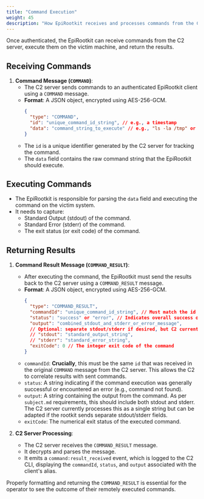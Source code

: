 ```yaml
---
title: "Command Execution"
weight: 45
description: "How EpiRootkit receives and processes commands from the C2 server."
---
```


Once authenticated, the EpiRootkit can receive commands from the C2 server, execute them on the victim machine, and return the results.

## Receiving Commands

1.  **Command Message (`COMMAND`)**:
    *   The C2 server sends commands to an authenticated EpiRootkit client using a `COMMAND` message.
    *   **Format**: A JSON object, encrypted using AES-256-GCM.
        ```json
        {
          "type": "COMMAND",
          "id": "unique_command_id_string", // e.g., a timestamp
          "data": "command_string_to_execute" // e.g., "ls -la /tmp" or "whoami"
        }
        ```
    *   The `id` is a unique identifier generated by the C2 server for tracking the command.
    *   The `data` field contains the raw command string that the EpiRootkit should execute.

## Executing Commands

*   The EpiRootkit is responsible for parsing the `data` field and executing the command on the victim system.
*   It needs to capture:
    *   Standard Output (stdout) of the command.
    *   Standard Error (stderr) of the command.
    *   The exit status (or exit code) of the command.

## Returning Results

1.  **Command Result Message (`COMMAND_RESULT`)**:
    *   After executing the command, the EpiRootkit must send the results back to the C2 server using a `COMMAND_RESULT` message.
    *   **Format**: A JSON object, encrypted using AES-256-GCM.
        ```json
        {
          "type": "COMMAND_RESULT",
          "commandId": "unique_command_id_string", // Must match the id from the received COMMAND message
          "status": "success" or "error", // Indicates overall success or failure of execution
          "output": "combined_stdout_and_stderr_or_error_message",
          // Optional: separate stdout/stderr if desired, but C2 currently expects a single 'output' field.
          // "stdout": "standard_output_string", 
          // "stderr": "standard_error_string",
          "exitCode": 0 // The integer exit code of the command
        }
        ```
    *   `commandId`: **Crucially**, this must be the same `id` that was received in the original `COMMAND` message from the C2 server. This allows the C2 to correlate results with sent commands.
    *   `status`: A string indicating if the command execution was generally successful or encountered an error (e.g., command not found).
    *   `output`: A string containing the output from the command. As per `subject.md` requirements, this should include both stdout and stderr. The C2 server currently processes this as a single string but can be adapted if the rootkit sends separate stdout/stderr fields.
    *   `exitCode`: The numerical exit status of the executed command.

2.  **C2 Server Processing**:
    *   The C2 server receives the `COMMAND_RESULT` message.
    *   It decrypts and parses the message.
    *   It emits a `command:result_received` event, which is logged to the C2 CLI, displaying the `commandId`, `status`, and `output` associated with the client's alias.

Properly formatting and returning the `COMMAND_RESULT` is essential for the operator to see the outcome of their remotely executed commands. 